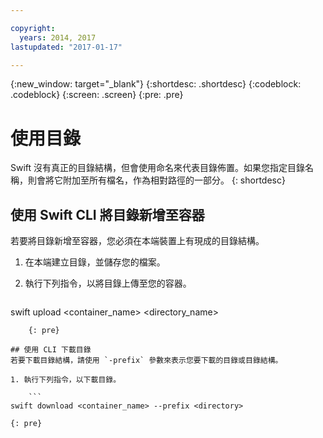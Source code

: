 ```yaml
---

copyright:
  years: 2014, 2017
lastupdated: "2017-01-17"

---
```

{:new_window: target="_blank"}
{:shortdesc: .shortdesc}
{:codeblock: .codeblock}
{:screen: .screen}
{:pre: .pre}

# 使用目錄 

Swift 沒有真正的目錄結構，但會使用命名來代表目錄佈置。如果您指定目錄名稱，則會將它附加至所有檔名，作為相對路徑的一部分。
{: shortdesc}

## 使用 Swift CLI 將目錄新增至容器

若要將目錄新增至容器，您必須在本端裝置上有現成的目錄結構。

1. 在本端建立目錄，並儲存您的檔案。
2. 執行下列指令，以將目錄上傳至您的容器。

    ```
swift upload <container_name> <directory_name>
```
    {: pre}

## 使用 CLI 下載目錄
若要下載目錄結構，請使用 `-prefix` 參數來表示您要下載的目錄或目錄結構。

1. 執行下列指令，以下載目錄。

    ```
swift download <container_name> --prefix <directory>
```
    {: pre}
